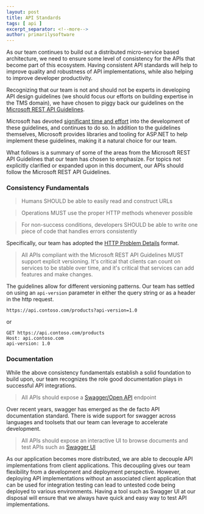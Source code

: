 ```yaml
---
layout: post
title: API Standards
tags: [ api ]
excerpt_separator: <!--more-->
author: primarilysoftware
---
```

As our team continues to build out a distributed micro-service based architecture, we need to ensure
some level of consistency for the APIs that become part of this ecosystem.  Having consistent API
standards will help to improve quality and robustness of API implementations, while also helping to
improve developer productivity.

<!--more-->

Recognizing that our team is not and should not be experts in developing API design guidelines (we 
should focus our efforts on building expertise in the TMS domain), we have chosen to piggy back our
guidelines on the [Microsoft REST API Guidelines](https://github.com/microsoft/api-guidelines/).

Microsoft has devoted [significant time and effort](https://developer.microsoft.com/en-us/office/blogs/rest-api-design-guidelines/)
into the development of these guidelines, and continues to do so.  In addition to the guidelines
themselves, Microsoft provides libraries and tooling for ASP.NET to help implement these guidelines,
making it a natural choice for our team.

What follows is a summary of some of the areas from the Microsoft REST API Guidelines that our team
has chosen to emphasize.  For topics not explicitly clarified or expanded upon in this document, our
APIs should follow the Microsoft REST API Guidelines.

### Consistency Fundamentals

> Humans SHOULD be able to easily read and construct URLs

> Operations MUST use the proper HTTP methods whenever possible

> For non-success conditions, developers SHOULD be able to write one piece of code that handles errors consistently

Specifically, our team has adopted the [HTTP Problem Details](https://tools.ietf.org/html/rfc7807) format.

> All APIs compliant with the Microsoft REST API Guidelines MUST support explicit versioning. It's critical that
> clients can count on services to be stable over time, and it's critical that services can add features and make
> changes.

The guidelines allow for different versioning patterns.  Our team has settled on using an `api-version` parameter
in either the query string or as a header in the http request.

```
https://api.contoso.com/products?api-version=1.0
```

or

```
GET https://api.contoso.com/products
Host: api.contoso.com
api-version: 1.0
```

### Documentation
While the above consistency fundamentals establish a solid foundation to build upon, our team recognizes
the role good documentation plays in successful API integrations.

> All APIs should expose a [Swagger/Open API](https://swagger.io/specification/) endpoint

Over recent years, swagger has emerged as the de facto API documentation standard.  There is wide support
for swagger across languages and toolsets that our team can leverage to accelerate development.

> All APIs should expose an interactive UI to browse documents and test APIs such as
> [Swagger UI](https://swagger.io/tools/swagger-ui/)

As our application becomes more distributed, we are able to decouple API implementations from client applications.
This decoupling gives our team flexibility from a development and deployment perspective.  However, deploying API
implementations without an associated client application that can be used for integration testing can lead to
untested code being deployed to various environments.  Having a tool such as Swagger UI at our disposal will ensure
that we always have quick and easy way to test API implementations.
